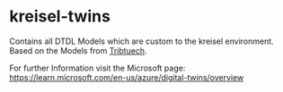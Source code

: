 # kreisel-twins
Contains all DTDL Models which are custom to the kreisel environment. 
Based on the Models from [Tribtuech](https://github.com/tributech-solutions/data-asset-twin). 

For further Information visit the Microsoft page: https://learn.microsoft.com/en-us/azure/digital-twins/overview